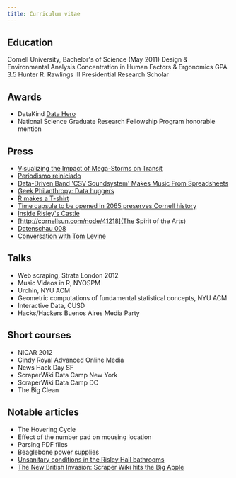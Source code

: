 ```yaml
---
title: Curriculum vitae
---
```


## Education
Cornell University, Bachelor's of Science (May 2011)
Design & Environmental Analysis
Concentration in Human Factors & Ergonomics
GPA 3.5
Hunter R. Rawlings III Presidential Research Scholar

## Awards
* DataKind [Data Hero](http://datakind.org/2012/08/data-heroes-tom-levine/)
* National Science Graduate Research Fellowship Program honorable mention

## Press
* [Visualizing the Impact of Mega-Storms on Transit](http://www.theatlanticcities.com/commute/2013/05/visualizing-impact-mega-storms-transit/5660/)
* [Periodismo reiniciado](http://www.pagina12.com.ar/diario/cdigital/31-202522-2012-09-04.html)
* [Data-Driven Band 'CSV Soundsystem' Makes Music From Spreadsheets](http://www.dnainfo.com/new-york/20130429/greenpoint/data-driven-band-csv-soundsystem-makes-music-from-spreadsheets)
* [Geek Philanthropy: Data huggers](http://www.economist.com/news/international/21564831-innovative-charity-rallies-geeks-good-cause)
* [R makes a T-shirt](http://blog.revolutionanalytics.com/2009/06/r-makes-a-tshirt.html)
* [Time capsule to be opened in 2065 preserves Cornell history](http://news.cornell.edu/stories/2012/11/time-capsule-preserves-cornell-history-until-2065)
* [Inside Risley's Castle](http://cornellsun.com/node/33124)
* [http://cornellsun.com/node/41218](The Spirit of the Arts)
* [Datenschau 008](http://www.kuechenstud.io/datenschau/podcast/ds008/)
* [Conversation with Tom Levine](http://www.youtube.com/watch?v=wX7IedZCTSo)

## Talks
* Web scraping, Strata London 2012
* Music Videos in R, NYOSPM
* Urchin, NYU ACM
* Geometric computations of fundamental statistical concepts, NYU ACM
* Interactive Data, CUSD
* Hacks/Hackers Buenos Aires Media Party

## Short courses
* NICAR 2012
* Cindy Royal Advanced Online Media
* News Hack Day SF
* ScraperWiki Data Camp New York
* ScraperWiki Data Camp DC
* The Big Clean

## Notable articles
* The Hovering Cycle
* Effect of the number pad on mousing location
* Parsing PDF files
* Beaglebone power supplies
* [Unsanitary conditions in the Risley Hall bathrooms](/!/risley-toilets/)
* [The New British Invasion: Scraper Wiki hits the Big Apple](http://datadrivenjournalism.net/news_and_analysis/scraperwiki_new_york_data_camp)
